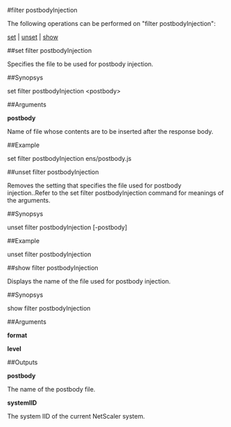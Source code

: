 #filter postbodyInjection

The following operations can be performed on "filter postbodyInjection":


[set](#set-filter-postbodyinjection) | [unset](#unset-filter-postbodyinjection) | [show](#show-filter-postbodyinjection)

##set filter postbodyInjection

Specifies the file to be used for postbody injection.


##Synopsys

set filter postbodyInjection &lt;postbody>


##Arguments

<b>postbody</b>
Name of file whose contents are to be inserted after the response body.



##Example

set filter postbodyInjection ens/postbody.js

##unset filter postbodyInjection

Removes the setting that specifies the file used for postbody injection..Refer to the set filter postbodyInjection command for meanings of the arguments.


##Synopsys

unset filter postbodyInjection [-postbody]


##Example

unset filter postbodyInjection

##show filter postbodyInjection

Displays the name of the file used for postbody injection.


##Synopsys

show filter postbodyInjection


##Arguments

<b>format</b>

<b>level</b>



##Outputs

<b>postbody</b>
The name of the postbody file.

<b>systemIID</b>
The system IID of the current NetScaler system.



